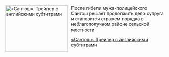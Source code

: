 <!--2025-06-29 23:24:39-->
<div class="yb">
  <div class="rss kino_kino"><a href="https://www.kino-teatr.ru/video/51001/" title="«Сантош». Трейлер с английскими субтитрами"><img src="https://www.kino-teatr.ru/video/1/0/51001/poster.jpg" width="196" height="147" align="left" hspace="5" style="margin: 0px 10px 0px 5px" alt="«Сантош». Трейлер с английскими субтитрами"/></a>После гибели мужа-полицейского Сантош решает продолжить дело супруга и становится стражем порядка в неблагополучном районе сельской местности <p class="titl"><a href="https://www.kino-teatr.ru/video/51001/">«Сантош». Трейлер с английскими субтитрами</a></p></div>
</div>
